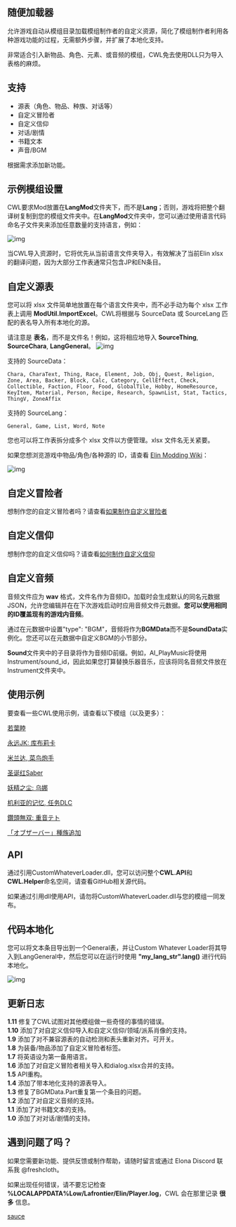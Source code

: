 ## 随便加载器

允许游戏自动从模组目录加载模组制作者的自定义资源，简化了模组制作者利用各种游戏功能的过程，无需额外步骤，并扩展了本地化支持。

非常适合引入新物品、角色、元素、或音频的模组，CWL免去使用DLL只为导入表格的麻烦。

## 支持
- 源表（角色、物品、种族、对话等）
- 自定义冒险者
- 自定义信仰
- 对话/剧情
- 书籍文本
- 声音/BGM

根据需求添加新功能。

## 示例模组设置

CWL要求Mod放置在**LangMod**文件夹下，而不是**Lang**；否则，游戏将把整个翻译树复制到您的模组文件夹中。在**LangMod**文件夹中，您可以通过使用语言代码命名子文件夹来添加任意数量的支持语言，例如：

![img](https://i.postimg.cc/h4LqnrjS/image.png)

当CWL导入资源时，它将优先从当前语言文件夹导入，有效解决了当前Elin xlsx的翻译问题，因为大部分工作表通常只包含JP和EN条目。

## 自定义源表

您可以将 xlsx 文件简单地放置在每个语言文件夹中，而不必手动为每个 xlsx 工作表上调用 **ModUtil.ImportExcel**。CWL将根据与 SourceData 或 SourceLang 匹配的表名导入所有本地化的源。

请注意是 **表名**，而不是文件名！例如，这将相应地导入 **SourceThing**, **SourceChara**, **LangGeneral**。
![img](https://i.postimg.cc/vZqGNjfC/Screenshot-1.png)

支持的 SourceData：
```
Chara, CharaText, Thing, Race, Element, Job, Obj, Quest, Religion, Zone, Area, Backer, Block, Calc, Category, CellEffect, Check, Collectible, Faction, Floor, Food, GlobalTile, Hobby, HomeResource, KeyItem, Material, Person, Recipe, Research, SpawnList, Stat, Tactics, ThingV, ZoneAffix
```

支持的 SourceLang：
```
General, Game, List, Word, Note
```

您也可以将工作表拆分成多个 xlsx 文件以方便管理。xlsx 文件名无关紧要。

如果您想浏览游戏中物品/角色/各种源的 ID，请查看 [Elin Modding Wiki](https://elin-modding-resources.github.io/Elin.Docs)：

![img](https://i.postimg.cc/15wF6V2L/image.png)

## 自定义冒险者

想制作您的自定义冒险者吗？请查看[如果制作自定义冒险者](https://github.com/gottyduke/Elin.Plugins/tree/master/CustomWhateverLoader/Docs/CustomAdventurer.md)

## 自定义信仰

想制作您的自定义信仰吗？请查看[如何制作自定义信仰](https://github.com/gottyduke/Elin.Plugins/tree/master/CustomWhateverLoader/Docs/CustomReligion.md)

## 自定义音频

音频文件应为 **wav** 格式，文件名作为音频ID。加载时会生成默认的同名元数据JSON，允许您编辑并在在下次游戏启动时应用音频文件元数据。**您可以使用相同的ID覆盖现有的游戏内音频**。

通过在元数据中设置"type": "BGM"，音频将作为**BGMData**而不是**SoundData**实例化。您还可以在元数据中自定义BGM的小节部分。

**Sound**文件夹中的子目录将作为音频ID前缀。例如，AI_PlayMusic将使用Instrument/sound_id，因此如果您打算替换乐器音乐，应该将同名音频文件放在Instrument文件夹中。

## 使用示例

要查看一些CWL使用示例，请查看以下模组（以及更多）：

[若葉睦](https://steamcommunity.com/sharedfiles/filedetails/?id=3380127472)

[永远JK: 库布莉卡](https://steamcommunity.com/sharedfiles/filedetails/?id=3380350255)

[米兰达, 菜鸟炮手](https://steamcommunity.com/sharedfiles/filedetails/?id=3383166653)

[圣诞红Saber](https://steamcommunity.com/sharedfiles/filedetails/?id=3383191390)

[妖精之尘: 乌娜](https://steamcommunity.com/sharedfiles/filedetails/?id=3384670717)

[机利亚的记忆, 任务DLC](https://steamcommunity.com/sharedfiles/filedetails/?id=3381789374)

[鑽頭無双: 重音テト](https://steamcommunity.com/sharedfiles/filedetails/?id=3385442190)

[「オブザーバー」種族追加](https://steamcommunity.com/sharedfiles/filedetails/?id=3385578698)

## API

通过引用CustomWhateverLoader.dll，您可以访问整个**CWL.API**和**CWL.Helper**命名空间，请查看GitHub相关源代码。

如果通过引用dll使用API，请勿将CustomWhateverLoader.dll与您的模组一同发布。

## 代码本地化

您可以将文本条目导出到一个General表，并让Custom Whatever Loader将其导入到LangGeneral中，然后您可以在运行时使用 **"my_lang_str".lang()** 进行代码本地化。

![img](https://i.postimg.cc/wMSyvD8D/image.png)

## 更新日志

**1.11** 修复了CWL试图对其他模组做一些奇怪的事情的错误。  
**1.10** 添加了对自定义信仰导入和自定义信仰/领域/派系肖像的支持。  
**1.9** 添加了对不兼容源表的自动检测和表头重新对齐。可开关。  
**1.8** 为装备/物品添加了自定义冒险者标签。  
**1.7** 将英语设为第一备用语言。  
**1.6** 添加了对自定义冒险者相关导入和dialog.xlsx合并的支持。  
**1.5** API重构。  
**1.4** 添加了带本地化支持的源表导入。  
**1.3** 修复了BGMData.Part重复第一个条目的问题。  
**1.2** 添加了对自定义音频的支持。  
**1.1** 添加了对书籍文本的支持。  
**1.0** 添加了对对话/剧情的支持。

## 遇到问题了吗？

如果您需要新功能、提供反馈或制作帮助，请随时留言或通过 Elona Discord 联系我 @freshcloth。

如果出现任何错误，请不要忘记检查 **%LOCALAPPDATA%Low/Lafrontier/Elin/Player.log**，CWL 会在那里记录 **很多** 信息。

[sauce](https://github.com/gottyduke/Elin.Plugins/tree/master/CustomWhateverLoader)
